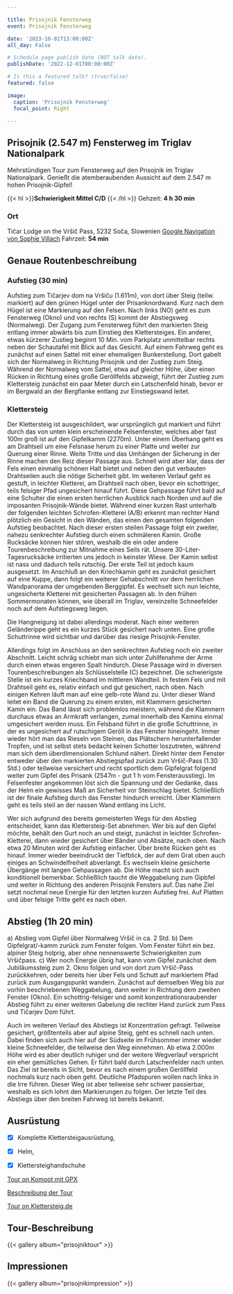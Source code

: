 ```yaml
---

title: Prisojnik Fensterweg
event: Prisojnik Fensterweg

date: '2023-10-01T13:00:00Z'
all_day: False

# Schedule page publish date (NOT talk date).
publishDate: '2022-12-01T00:00:00Z'

# Is this a featured talk? (true/false)
featured: false

image:
  caption: 'Prisojnik Fensterweg'
  focal_point: Right

---
```


## **Prisojnik (2.547 m) Fensterweg im Triglav Nationalpark**

Mehrstündigen Tour zum Fensterweg auf den Prisojnik im Triglav Nationalpark. Genießt die atemberaubenden Aussicht auf dem 2.547 m hohen Prisojnik-Gipfel!

{{< hl >}}**Schwierigkeit Mittel C/D** {{< /hl >}}
Gehzeit: **4 h 30 min**

### Ort
Tičar Lodge on the Vršič Pass, 5232 Soča, Slowenien
[Google Navigation von Sophie Villach](https://goo.gl/maps/ksqsTGiQMQeLVsu1A)
Fahrzeit: **54 min**

## Genaue Routenbeschreibung

### Aufstieg (30 min)

Aufstieg zum Tičarjev dom na Vršiču (1.611m), von dort über Steig (teilw. markiert) auf den grünen Hügel unter der Prisanknordwand. Kurz nach dem Hügel ist eine Markierung auf den Felsen. Nach links (NO) geht es zum Fensterweg (Okno) und von rechts (S) kommt der Abstiegsweg (Normalweg). Der Zugang zum Fensterweg führt den markierten Steig entlang immer abwärts bis zum Einstieg des Klettersteiges. Ein anderer, etwas kürzerer Zustieg beginnt 10 Min. vom Parkplatz unmittelbar rechts neben der Schautafel mit Blick auf das Gesicht.
Auf einem Fahrweg geht es zunächst auf einen Sattel mit einer ehemaligen Bunkerstellung. Dort gabelt sich der Normalweg in Richtung Prisojnik und der Zustieg zum Steig. Während der Normalweg vom Sattel, etwa auf gleicher Höhe, über einen Rücken in Richtung eines große Geröllfelds abzweigt, führt der Zustieg zum Klettersteig zunächst ein paar Meter durch ein Latschenfeld hinab, bevor er im Bergwald an der Bergflanke entlang zur Einstiegswand leitet.

### Klettersteig 

Der Klettersteig ist ausgeschildert, war ursprünglich gut markiert und führt durch das von unten klein erscheinende Felsenfenster, welches aber fast 100m groß ist auf den Gipfelkamm (2270m). 
Unter einem Überhang geht es am Drahtseil um eine Felsnase herum zu einer Platte und weiter zur Querung einer Rinne. Weite Tritte und das Umhängen der Sicherung in der Rinne machen den Reiz dieser Passage aus. Schnell wird aber klar, dass der Fels einen einmalig schönen Halt bietet und neben den gut verbauten Drahtseilen auch die nötige Sicherheit gibt.
Im weiteren Verlauf geht es gestuft, in leichter Kletterei, am Drahtseil nach oben, bevor ein schottriger, teils felsiger Pfad ungesichert hinauf führt. Diese Gehpassage führt bald auf eine Schulter die einen ersten herrlichen Ausblick nach Norden und auf die imposanten Prisojnik-Wände bietet. Während einer kurzen Rast unterhalb der folgenden leichten Schrofen-Kletterei (A/B) erkennt man rechter Hand plötzlich ein Gesicht in den Wänden, das einen den gesamten folgenden Aufstieg beobachtet.
Nach dieser ersten steilen Passage folgt ein zweiter, nahezu senkrechter Aufstieg durch einen schmäleren Kamin. Große Rucksäcke können hier stören, weshalb die ein oder andere Tourenbeschreibung zur Mitnahme eines Seils rät. Unsere 30-Liter-Tagesrucksäcke irritierten uns jedoch in keinster Wiese. Der Kamin selbst ist nass und dadurch teils rutschig. Der erste Teil ist jedoch kaum ausgesetzt.
Im Anschluß an den Kriechkamin geht es zunächst gesichert auf eine Kuppe, dann folgt ein weiterer Gehabschnitt vor dem herrlichen Wandpanorama der umgebenden Berggipfel. Es wechselt sich nun leichte, ungesicherte Kletterei mit gesicherten Passagen ab. In den frühen Sommermonaten können, wie überall im Triglav, vereinzelte Schneefelder noch auf dem Aufstiegsweg liegen.

Die Hangneigung ist dabei allerdings moderat. Nach einer weiteren Geländerippe geht es ein kurzes Stück gesichert nach unten. Eine große Schuttrinne wird sichtbar und darüber das riesige Prisojnik-Fenster.

Allerdings folgt im Anschluss an den senkrechten Aufstieg noch ein zweiter Abschnitt. Leicht schräg schiebt man sich unter Zuhilfenahme der Arme durch einen etwas engeren Spalt hindurch. Diese Passage wird in diversen Tourenbeschreibungen als Schlüsselstelle (C) bezeichnet.
Die schwierigste Stelle ist ein kurzes Kriechband im mittleren Wandteil. 
In festem Fels und mit Drahtseil geht es, relativ einfach und gut gesichert, nach oben. Nach einigen Kehren läuft man auf eine gelb-rote Wand zu. Unter dieser Wand leitet ein Band die Querung zu einem ersten, mit Klammern gesicherten Kamin ein. Das Band lässt sich problemlos meistern, während die Klammern durchaus etwas an Armkraft verlangen, zumal innerhalb des Kamins einmal umgesichert werden muss.
Ein Felsband führt in die große Schuttrinne, in der es ungesichert auf rutschigem Geröll in das Fenster hineingeht. Immer wieder hört man das Rieseln von Steinen, das Plätschern herunterfallender Tropfen, und ist selbst stets bedacht keinen Schotter loszutreten, während man sich dem überdimensionalen Schlund nähert.
Direkt hinter dem Fenster entweder über den markierten Abstiegspfad zurück zum Vršič-Pass (1.30 Std.) oder teilweise versichert und recht sportlich dem Gipfelgrat folgend weiter zum Gipfel des Prisank (2547m - gut 1 h vom Fensterausstieg). 
Im Felsenfester angekommen löst sich die Spannung und der Gedanke, dass der Helm ein gewisses Maß an Sicherheit vor Steinschlag bietet. Schließlich ist der finale Aufstieg durch das Fenster hindurch erreicht. Über Klammern geht es teils steil an der nassen Wand entlang ins Licht.

Wer sich aufgrund des bereits gemeisterten Wegs für den Abstieg entscheidet, kann das Klettersteig-Set abnehmen. Wer bis auf den Gipfel möchte, behält den Gurt noch an und steigt, zunächst in leichter Schrofen-Kletterei, dann wieder gesichert über Bänder und Absätze, nach oben. Nach etwa 20 Minuten wird der Aufstieg einfacher. Über breite Rücken geht es hinauf. Immer wieder beeindruckt der Tiefblick, der auf dem Grat oben auch einiges an Schwindelfreiheit abverlangt.
Es wechseln kleine gesicherte Übergänge mit langen Gehpassagen ab. Die Höhe macht sich auch konditionell bemerkbar. Schließlich taucht die Weggabelung zum Gipbfel und weiter in Richtung des anderen Prisojnik Fensters auf. Das nahe Ziel setzt nochmal neue Energie für den letzten kurzen Aufstieg frei. Auf Platten und über felsige Tritte geht es nach oben.

## Abstieg (1h 20 min)
 
a) Abstieg vom Gipfel über Normalweg Vršič in ca. 2 Std.
b) Dem Gipfelgrat/-kamm zurück zum Fenster folgen. Vom Fenster führt ein bez. alpiner Steig holprig, aber ohne nennenswerte Schwierigkeiten zum Vršičpass.
c) Wer noch Energie übrig hat, kann vom Gipfel zunächst dem Jubiläumssteig zum 2. Okno folgen und von dort zum Vršič-Pass zurückkehren, oder bereits hier über Fels und Schutt auf markiertem Pfad zurück zum Ausgangspunkt wandern. 
Zunächst auf demselben Weg bis zur vorhin beschriebenen Weggabelung, dann weiter in Richtung dem zweiten Fenster (Okno). Ein schottrig-felsiger und somit konzentrationsraubender Abstieg führt zu einer weiteren Gabelung die rechter Hand zurück zum Pass und Tičarjev Dom führt.

Auch im weiteren Verlauf des Abstiegs ist Konzentration gefragt. Teilweise gesichert, größtenteils aber auf alpine Steig, geht es schnell nach unten. Dabei finden sich auch hier auf der Südseite im Frühsommer immer wieder kleine Schneefelder, die teilweise den Weg einnehmen. Ab etwa 2.000m Höhe wird es aber deutlich ruhiger und der weitere Wegverlauf verspricht ein eher gemütliches Gehen. 
Er führt bald durch Latschenfelder nach unten. Das Ziel ist bereits in Sicht, bevor es nach einem großen Geröllfeld nochmals kurz nach oben geht. Deutliche Pfadspuren wollen nach links in die Irre führen. Dieser Weg ist aber teilweise sehr schwer passierbar, weshalb es sich lohnt den Markierungen zu folgen. Der letzte Teil des Abstiegs über den breiten Fahrweg ist bereits bekannt.

## Ausrüstung
- [x] Komplette Klettersteigausrüstung, 
- [x] Helm,
- [x] Klettersteighandschuhe


[Tour on Komoot mit GPX](https://www.komoot.de/tour/328951068)

[Beschreibung der Tour](https://bergparadiese.de/prisojnik-fensterweg-klettersteig-triglav)

[Tour on Klettersteig.de](https://klettersteig.de/klettersteig/prisojnik_nordwand_klettersteig_fensterweg_/510)

## Tour-Beschreibung

{{< gallery album="prisojniktour" >}}


## Impressionen

{{< gallery album="prisojnikimpression" >}}